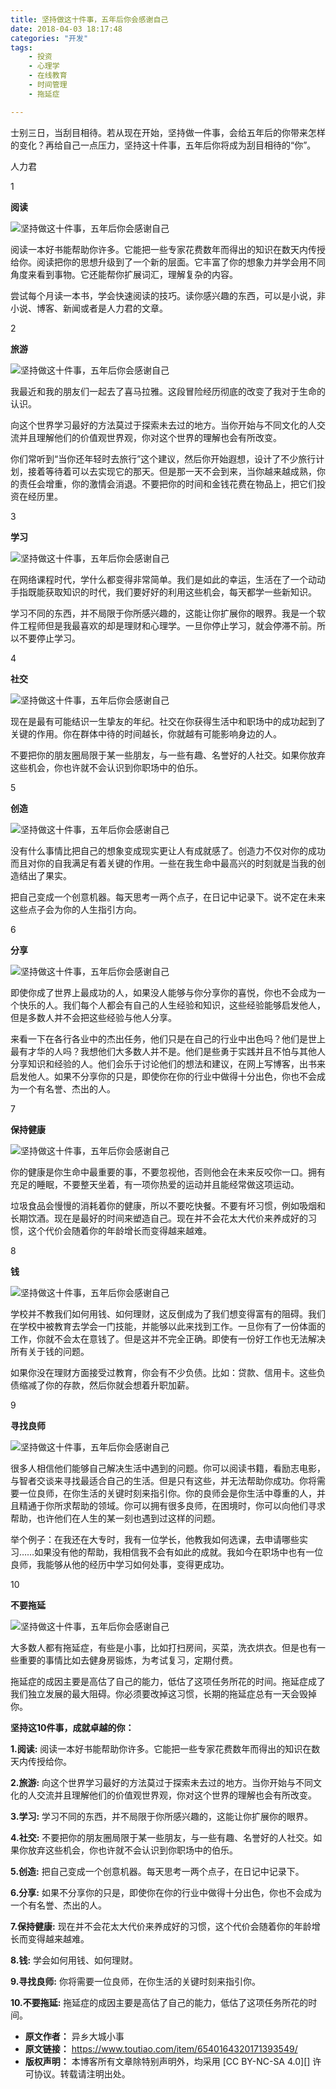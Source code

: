 ```yaml
---
title: 坚持做这十件事，五年后你会感谢自己
date: 2018-04-03 18:17:48
categories: "开发"
tags:
	- 投资
	- 心理学
	- 在线教育
	- 时间管理
	- 拖延症

---
```


士别三日，当刮目相待。若从现在开始，坚持做一件事，会给五年后的你带来怎样的变化？再给自己一点压力，坚持这十件事，五年后你将成为刮目相待的“你”。

人力君

1

**阅读**

![坚持做这十件事，五年后你会感谢自己][FVFN-RBBY-VNNZ.jpg]

阅读一本好书能帮助你许多。它能把一些专家花费数年而得出的知识在数天内传授给你。阅读把你的思想升级到了一个新的层面。它丰富了你的想象力并学会用不同角度来看到事物。它还能帮你扩展词汇，理解复杂的内容。

尝试每个月读一本书，学会快速阅读的技巧。读你感兴趣的东西，可以是小说，非小说、博客、新闻或者是人力君的文章。

2

**旅游**

![坚持做这十件事，五年后你会感谢自己][NEEU-JMMU-JUU3.jpg]

我最近和我的朋友们一起去了喜马拉雅。这段冒险经历彻底的改变了我对于生命的认识。

向这个世界学习最好的方法莫过于探索未去过的地方。当你开始与不同文化的人交流并且理解他们的价值观世界观，你对这个世界的理解也会有所改变。

你们常听到“当你还年轻时去旅行”这个建议，然后你开始遐想，设计了不少旅行计划，接着等待着可以去实现它的那天。但是那一天不会到来，当你越来越成熟，你的责任会增重，你的激情会消退。不要把你的时间和金钱花费在物品上，把它们投资在经历里。

3

**学习**

![坚持做这十件事，五年后你会感谢自己][RFZB-BJU2-IB6B.jpg]

在网络课程时代，学什么都变得非常简单。我们是如此的幸运，生活在了一个动动手指既能获取知识的时代，我们要好好的利用这些机会，每天都学一些新知识。

学习不同的东西，并不局限于你所感兴趣的，这能让你扩展你的眼界。我是一个软件工程师但是我最喜欢的却是理财和心理学。一旦你停止学习，就会停滞不前。所以不要停止学习。

4

**社交**

![坚持做这十件事，五年后你会感谢自己][NAEM-II2Y-RFJ2.jpg]

现在是最有可能结识一生挚友的年纪。社交在你获得生活中和职场中的成功起到了关键的作用。你在群体中待的时间越长，你就越有可能影响身边的人。

不要把你的朋友圈局限于某一些朋友，与一些有趣、名誉好的人社交。如果你放弃这些机会，你也许就不会认识到你职场中的伯乐。

5

**创造**

![坚持做这十件事，五年后你会感谢自己][BBEB-NBJF-YIYN.jpg]

没有什么事情比把自己的想象变成现实更让人有成就感了。创造力不仅对你的成功而且对你的自我满足有着关键的作用。一些在我生命中最高兴的时刻就是当我的创造结出了果实。

把自己变成一个创意机器。每天思考一两个点子，在日记中记录下。说不定在未来这些点子会为你的人生指引方向。

6

**分享**

![坚持做这十件事，五年后你会感谢自己][ABB6-7R3U-YMBB.jpg]

即使你成了世界上最成功的人，如果没人能够与你分享你的喜悦，你也不会成为一个快乐的人。我们每个人都会有自己的人生经验和知识，这些经验能够启发他人，但是多数人并不会把这些经验与他人分享。

来看一下在各行各业中的杰出任务，他们只是在自己的行业中出色吗？他们是世上最有才华的人吗？我想他们大多数人并不是。他们是些勇于实践并且不怕与其他人分享知识和经验的人。他们会乐于讨论他们的想法和建议，在网上写博客，出书来启发他人。如果不分享你的只是，即使你在你的行业中做得十分出色，你也不会成为一个有名誉、杰出的人。

7

**保持健康**

![坚持做这十件事，五年后你会感谢自己][IFMM-QQYJ-QABF.jpg]

你的健康是你生命中最重要的事，不要忽视他，否则他会在未来反咬你一口。拥有充足的睡眠，不要整天坐着，有一项你热爱的运动并且能经常做这项运动。

垃圾食品会慢慢的消耗着你的健康，所以不要吃快餐。不要有坏习惯，例如吸烟和长期饮酒。现在是最好的时间来塑造自己。现在并不会花太大代价来养成好的习惯，这个代价会随着你的年龄增长而变得越来越难。

8

**钱**

![坚持做这十件事，五年后你会感谢自己][VUZA-ABY2-Y3Y3.jpg]

学校并不教我们如何用钱、如何理财，这反倒成为了我们想变得富有的阻碍。我们在学校中被教育去学会一门技能，并能够以此来找到工作。一旦你有了一份体面的工作，你就不会太在意钱了。但是这并不完全正确。即使有一份好工作也无法解决所有关于钱的问题。

如果你没在理财方面接受过教育，你会有不少负债。比如：贷款、信用卡。这些负债缩减了你的存款，然后你就会想着升职加薪。

9

**寻找良师**

![坚持做这十件事，五年后你会感谢自己][3MVJ-A2RA-NEYU.jpg]

很多人相信他们能够自己解决生活中遇到的问题。你可以阅读书籍，看励志电影，与智者交谈来寻找最适合自己的生活。但是只有这些，并无法帮助你成功。你将需要一位良师，在你生活的关键时刻来指引你。你的良师会是你生活中尊重的人，并且精通于你所求帮助的领域。你可以拥有很多良师，在困境时，你可以向他们寻求帮助，也许他们在人生的某一刻也遇到过这样的问题。

举个例子：在我还在大专时，我有一位学长，他教我如何选课，去申请哪些实习……如果没有他的帮助，我相信我不会有如此的成就。我如今在职场中也有一位良师，我能够从他的经历中学习如何处事，变得更成功。

10

**不要拖延**

![坚持做这十件事，五年后你会感谢自己][ZYBZ-EZ3Q-JUNI.jpg]

大多数人都有拖延症，有些是小事，比如打扫房间，买菜，洗衣烘衣。但是也有一些重要的事情比如去健身房锻炼，为考试复习，定期付费。

拖延症的成因主要是高估了自己的能力，低估了这项任务所花的时间。拖延症成了我们独立发展的最大阻碍。你必须要改掉这习惯，长期的拖延症总有一天会毁掉你。

**坚持这10件事，成就卓越的你：**

**1.阅读:** 阅读一本好书能帮助你许多。它能把一些专家花费数年而得出的知识在数天内传授给你。

**2.旅游:** 向这个世界学习最好的方法莫过于探索未去过的地方。当你开始与不同文化的人交流并且理解他们的价值观世界观，你对这个世界的理解也会有所改变。

**3.学习:** 学习不同的东西，并不局限于你所感兴趣的，这能让你扩展你的眼界。

**4.社交:** 不要把你的朋友圈局限于某一些朋友，与一些有趣、名誉好的人社交。如果你放弃这些机会，你也许就不会认识到你职场中的伯乐。

**5.创造:** 把自己变成一个创意机器。每天思考一两个点子，在日记中记录下。

**6.分享:** 如果不分享你的只是，即使你在你的行业中做得十分出色，你也不会成为一个有名誉、杰出的人。

**7.保持健康:** 现在并不会花太大代价来养成好的习惯，这个代价会随着你的年龄增长而变得越来越难。

**8.钱:** 学会如何用钱、如何理财。

**9.寻找良师:** 你将需要一位良师，在你生活的关键时刻来指引你。

**10.不要拖延:** 拖延症的成因主要是高估了自己的能力，低估了这项任务所花的时间。


[FVFN-RBBY-VNNZ.jpg]: /pro/os/crawler/FVFN-RBBY-VNNZ.jpg
[NEEU-JMMU-JUU3.jpg]: /pro/os/crawler/NEEU-JMMU-JUU3.jpg
[RFZB-BJU2-IB6B.jpg]: /pro/os/crawler/RFZB-BJU2-IB6B.jpg
[NAEM-II2Y-RFJ2.jpg]: /pro/os/crawler/NAEM-II2Y-RFJ2.jpg
[BBEB-NBJF-YIYN.jpg]: /pro/os/crawler/BBEB-NBJF-YIYN.jpg
[ABB6-7R3U-YMBB.jpg]: /pro/os/crawler/ABB6-7R3U-YMBB.jpg
[IFMM-QQYJ-QABF.jpg]: /pro/os/crawler/IFMM-QQYJ-QABF.jpg
[VUZA-ABY2-Y3Y3.jpg]: /pro/os/crawler/VUZA-ABY2-Y3Y3.jpg
[3MVJ-A2RA-NEYU.jpg]: /pro/os/crawler/3MVJ-A2RA-NEYU.jpg
[ZYBZ-EZ3Q-JUNI.jpg]: /pro/os/crawler/ZYBZ-EZ3Q-JUNI.jpg
 *  **原文作者：** 异乡大城小事
 *  **原文链接：** https://www.toutiao.com/item/6540164320171393549/
 *  **版权声明：** 本博客所有文章除特别声明外，均采用 [CC BY-NC-SA 4.0][] 许可协议。转载请注明出处。